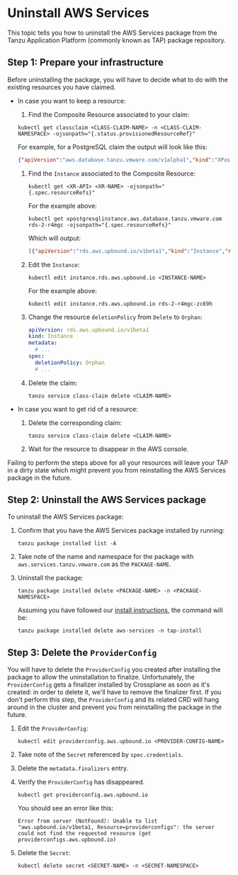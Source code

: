 # Uninstall AWS Services

This topic tells you how to uninstall the AWS Services package from the Tanzu Application Platform (commonly
known as TAP) package repository.

## <a id="prepare-infra"></a> Step 1: Prepare your infrastructure

Before uninstalling the package, you will have to decide what to do with the existing resources you have
claimed.

* In case you want to keep a resource:

  1. Find the Composite Resource associated to your claim:

    ```console
    kubectl get classclaim <CLASS-CLAIM-NAME> -n <CLASS-CLAIM-NAMESPACE> -ojsonpath="{.status.provisionedResourceRef}"
    ```

    For example, for a PostgreSQL claim the output will look like this:

    ```json
    {"apiVersion":"aws.database.tanzu.vmware.com/v1alpha1","kind":"XPostgreSQLInstance","name":"rds-1-r4mgc"}
    ```

  1. Find the `Instance` associated to the Composite Resource:

      ```console
      kubectl get <XR-API> <XR-NAME> -ojsonpath="{.spec.resourceRefs}"
      ```

      For the example above:

      ```console
      kubectl get xpostgresqlinstance.aws.database.tanzu.vmware.com rds-2-r4mgc -ojsonpath="{.spec.resourceRefs}"
      ```

      Which will output:

      ```json
      [{"apiVersion":"rds.aws.upbound.io/v1beta1","kind":"Instance","name":"rds-2-r4mgc-zc69h"}]
      ```

  1. Edit the `Instance`:

      ```console
      kubectl edit instance.rds.aws.upbound.io <INSTANCE-NAME>
      ```

      For the example above:

      ```console
      kubectl edit instance.rds.aws.upbound.io rds-2-r4mgc-zc69h
      ```

  1. Change the resource `deletionPolicy` from `Delete` to `Orphan`:

      ```yaml
      apiVersion: rds.aws.upbound.io/v1beta1
      kind: Instance
      metadata:
        # ...
      spec:
        deletionPolicy: Orphan
        # ...
      ```

  1. Delete the claim:

      ```console
      tanzu service class-claim delete <CLAIM-NAME>
      ```

* In case you want to get rid of a resource:

  1. Delete the corresponding claim:

      ```console
      tanzu service class-claim delete <CLAIM-NAME>
      ```

  1. Wait for the resource to disappear in the AWS console.

Failing to perform the steps above for all your resources will leave your TAP
in a dirty state which might prevent you from reinstalling the AWS Services
package in the future.

## <a id="uninstall-package"></a> Step 2: Uninstall the AWS Services package

To uninstall the AWS Services package:

1. Confirm that you have the AWS Services package installed by running:

    ```console
    tanzu package installed list -A
    ```

1. Take note of the name and namespace for the package with `aws.services.tanzu.vmware.com` as the
   `PACKAGE-NAME`.
1. Uninstall the package:

    ```console
    tanzu package installed delete <PACKAGE-NAME> -n <PACKAGE-NAMESPACE>
    ```

    Assuming you have followed our [install instructions](./install-aws-services.hbs.md#install-package), the
    command will be:

    ```console
    tanzu package installed delete aws-services -n tap-install
    ```

## <a id="delete-providerconfig"></a> Step 3: Delete the `ProviderConfig`

You will have to delete the `ProviderConfig` you created after installing the package to allow the
uninstallation to finalize.
Unfortunately, the `ProviderConfig` gets a finalizer installed by Crossplane as soon as it's created: in order
to delete it, we'll have to remove the finalizer first.
If you don't perform this step, the `ProviderConfig` and its related CRD will hang around in the cluster and
prevent you from reinstalling the package in the future.

1. Edit the `ProviderConfig`:
    
    ```console
    kubectl edit providerconfig.aws.upbound.io <PROVIDER-CONFIG-NAME>
    ```

1. Take note of the `Secret` referenced by `spec.credentials`.
1. Delete the `metadata.finalizers` entry.
1. Verify the `ProviderConfig` has disappeared.

    ```console
    kubectl get providerconfig.aws.upbound.io
    ```

    You should see an error like this:

    ```console
    Error from server (NotFound): Unable to list "aws.upbound.io/v1beta1, Resource=providerconfigs": the server could not find the requested resource (get providerconfigs.aws.upbound.io)
    ```

1. Delete the `Secret`:

    ```console
    kubectl delete secret <SECRET-NAME> -n <SECRET-NAMESPACE>
